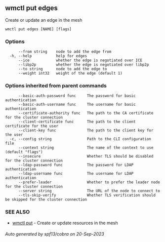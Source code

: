 ## wmctl put edges

Create or update an edge in the mesh

```
wmctl put edges [NAME] [flags]
```

### Options

```
      --from string    node to add the edge from
  -h, --help           help for edges
      --ice            whether the edge is negotiated over ICE
      --libp2p         whether the edge is negotiated over libp2p
      --to string      node to add the edge to
      --weight int32   weight of the edge (default 1)
```

### Options inherited from parent commands

```
      --basic-auth-password func     The password for basic authentication
      --basic-auth-username func     The username for basic authentication
      --certificate-authority func   The path to the CA certificate for the cluster connection
      --client-certificate func      The path to the client certificate for the user
      --client-key func              The path to the client key for the user
  -c, --config string                Path to the CLI configuration file
      --context string               The name of the context to use (default "flags")
      --insecure                     Whether TLS should be disabled for the cluster connection
      --ldap-password func           The password for LDAP authentication
      --ldap-username func           The username for LDAP authentication
      --prefer-leader                Whether to prefer the leader node for the cluster connection
      --server string                The URL of the node to connect to
      --tls-skip-verify              Whether TLS verification should be skipped for the cluster connection
```

### SEE ALSO

* [wmctl put](wmctl_put.md)	 - Create or update resources in the mesh

###### Auto generated by spf13/cobra on 20-Sep-2023
